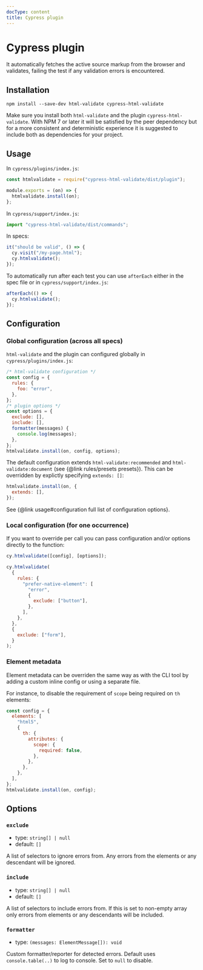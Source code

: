 ```yaml
---
docType: content
title: Cypress plugin
---
```


# Cypress plugin

It automatically fetches the active source markup from the browser and validates, failing the test if any validation errors is encountered.

## Installation

    npm install --save-dev html-validate cypress-html-validate

Make sure you install both `html-validate` and the plugin `cypress-html-validate`.
With NPM 7 or later it will be satisfied by the peer dependency but for a more consistent and deterministic experience it is suggested to include both as dependencies for your project.

## Usage

In `cypress/plugins/index.js`:

```js
const htmlvalidate = require("cypress-html-validate/dist/plugin");

module.exports = (on) => {
  htmlvalidate.install(on);
};
```

In `cypress/support/index.js`:

```js
import "cypress-html-validate/dist/commands";
```

In specs:

```js
it("should be valid", () => {
  cy.visit("/my-page.html");
  cy.htmlvalidate();
});
```

To automatically run after each test you can use `afterEach` either in the spec file or in `cypress/support/index.js`:

```js
afterEach(() => {
  cy.htmlvalidate();
});
```

## Configuration

### Global configuration (across all specs)

`html-validate` and the plugin can configured globally in `cypress/plugins/index.js`:

```js
/* html-validate configuration */
const config = {
  rules: {
    foo: "error",
  },
};
/* plugin options */
const options = {
  exclude: [],
  include: [],
  formatter(messages) {
    console.log(messages);
  },
};
htmlvalidate.install(on, config, options);
```

The default configuration extends `html-validate:recommended` and `html-validate:document` (see {@link rules/presets presets}).
This can be overridden by explictly specifying `extends: []`:

```js
htmlvalidate.install(on, {
  extends: [],
});
```

See {@link usage#configuration full list of configuration options}.

### Local configuration (for one occurrence)

If you want to override per call you can pass configuration and/or options directly to the function:

```js
cy.htmlvalidate([config], [options]);
```

```js
cy.htmlvalidate(
  {
    rules: {
      "prefer-native-element": [
        "error",
        {
          exclude: ["button"],
        },
      ],
    },
  },
  {
    exclude: ["form"],
  }
);
```

### Element metadata

Element metadata can be overriden the same way as with the CLI tool by adding a custom inline config or using a separate file.

For instance, to disable the requirement of `scope` being required on `th` elements:

```js
const config = {
  elements: [
    "html5",
    {
      th: {
        attributes: {
          scope: {
            required: false,
          },
        },
      },
    },
  ],
};
htmlvalidate.install(on, config);
```

## Options

### `exclude`

- type: `string[] | null`
- default: `[]`

A list of selectors to ignore errors from.
Any errors from the elements or any descendant will be ignored.

### `include`

- type: `string[] | null`
- default: `[]`

A list of selectors to include errors from.
If this is set to non-empty array only errors from elements or any descendants will be included.

### `formatter`

- type: `(messages: ElementMessage[]): void`

Custom formatter/reporter for detected errors.
Default uses `console.table(..)` to log to console.
Set to `null` to disable.
